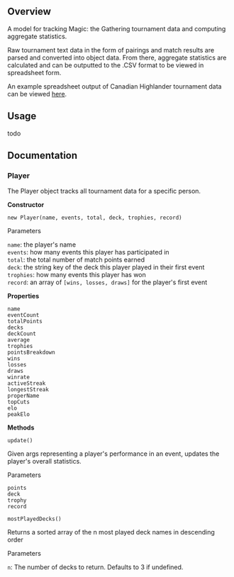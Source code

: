 ## Overview

A model for tracking Magic: the Gathering tournament data and computing aggregate statistics.

Raw tournament text data in the form of pairings and match results are parsed and converted into object data. From there, aggregate statistics are calculated and can be outputted to the .CSV format to be viewed in spreadsheet form.

An example spreadsheet output of Canadian Highlander tournament data can be viewed [here](https://docs.google.com/spreadsheets/d/1LovcvsBuGnNAwnd1BvNrD2B_NjFkchicZsMytgFHRL0/edit?ouid=117765922889893696775&usp=sheets_home&ths=true).


## Usage

todo


## Documentation

### Player

The Player object tracks all tournament data for a specific person.

**Constructor**

`new Player(name, events, total, deck, trophies, record)`

Parameters

`name`: the player's name  
`events`: how many events this player has participated in  
`total`: the total number of match points earned  
`deck`: the string key of the deck this player played in their first event  
`trophies`: how many events this player has won  
`record`: an array of `[wins, losses, draws]` for the player's first event  

**Properties**

`name`  
`eventCount`  
`totalPoints`  
`decks`  
`deckCount`  
`average`  
`trophies`  
`pointsBreakdown`  
`wins`  
`losses`  
`draws`  
`winrate`  
`activeStreak`  
`longestStreak`  
`properName`  
`topCuts`  
`elo`  
`peakElo`  

**Methods**

`update()`

Given args representing a player's performance in an event, updates the player's overall statistics.

Parameters

`points`  
`deck`  
`trophy`  
`record`  

`mostPlayedDecks()`

Returns a sorted array of the n most played deck names in descending order

Parameters

`n`: The number of decks to return. Defaults to 3 if undefined.
